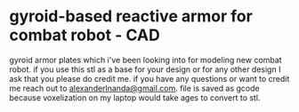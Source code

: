 # gyroid-based reactive armor for combat robot - CAD
gyroid armor plates which i've been looking into for modeling new combat robot.
if you use this stl as a base for your design or for any other design I ask that you please do credit me.
if you have any questions or want to credit me reach out to alexanderlnanda@gmail.com.
file is saved as gcode because voxelization on my laptop would take ages to convert to stl.

